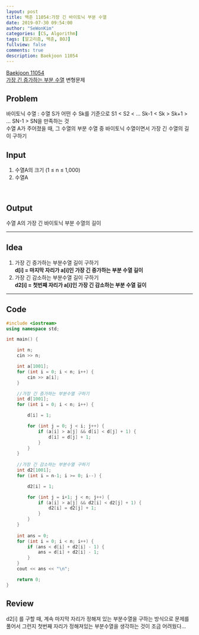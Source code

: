 ```yaml
---
layout: post
title: 백준 11054:가장 긴 바이토닉 부분 수열
date: 2019-07-30 09:54:00
author: "SeWonKim"
categories: [CS, Algorithm]
tags: [알고리즘, 백준, BOJ]
fullview: false
comments: true
description: Baekjoon 11054
---
```


[Baekjoon 11054](https://www.acmicpc.net/problem/11054)         
[가장 긴 증가하는 부분 수열](https://siromom.github.io/algorithm/2019/07/29/Q11053.html) 변형문제



## Problem
바이토닉 수열 : 수열 S가 어떤 수 Sk를 기준으로 S1 < S2 < ... Sk-1 < Sk > Sk+1 > ... SN-1 > SN을 만족하는 것        
수열 A가 주어졌을 때, 그 수열의 부분 수열 중 바이토닉 수열이면서 가장 긴 수열의 길이 구하기



## Input
1. 수열A의 크기 (1 ≤ n ≤ 1,000)
2. 수열A 

​    

## Output
수열 A의 가장 긴 바이토닉 부분 수열의 길이



------



## Idea
1. 가장 긴 증가하는 부분수열 길이 구하기        
   **d[i] = 마지막 자리가 a[i]인 가장 긴 증가하는 부분 수열 길이**
2. 가장 긴 감소하는 부분수열 길이 구하기      
   **d2[i] = 첫번째 자리가 a[i]인 가장 긴 감소하는 부분 수열 길이**


------



## Code
```cpp
#include <iostream>
using namespace std;

int main() {

	int n;
	cin >> n;

	int a[1001];
	for (int i = 0; i < n; i++) {
		cin >> a[i];
	}

	//가장 긴 증가하는 부분수열 구하기
	int d[1001];
	for (int i = 0; i < n; i++) {

		d[i] = 1;

		for (int j = 0; j < i; j++) {
			if (a[i] > a[j] && d[i] < d[j] + 1) {
				d[i] = d[j] + 1;
			}
		}
	}
	
	//가장 긴 감소하는 부분수열 구하기
	int d2[1001];
	for (int i = n-1; i >= 0; i--) {

		d2[i] = 1;

		for (int j = i+1; j < n; j++) {
			if (a[i] > a[j] && d2[i] < d2[j] + 1) {
				d2[i] = d2[j] + 1;
			}
		}
	}
	
	int ans = 0;
	for (int i = 0; i < n; i++) {
		if (ans < d[i] + d2[i] - 1) {
			ans = d[i] + d2[i] - 1;
		}
	}
	cout << ans << "\n";

	return 0;
}
```





## Review
d2[i] 를 구할 때, 계속 마지막 자리가 정해져 있는 부분수열을 구하는 방식으로 문제를 풀어서 그런지 첫번째 자리가 정해져있는 부분수열을 생각하는 것이 조금 어려웠다...
